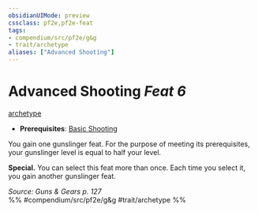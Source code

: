 ```yaml
---
obsidianUIMode: preview
cssclass: pf2e,pf2e-feat
tags:
- compendium/src/pf2e/g&g
- trait/archetype
aliases: ["Advanced Shooting"]
---
```

# Advanced Shooting  *Feat 6*  
[archetype](../../rules/traits/archetype.md)  

- **Prerequisites**: [Basic Shooting](basic-shooting-g-g.md)

You gain one gunslinger feat. For the purpose of meeting its prerequisites, your gunslinger level is equal to half your level.

**Special.** You can select this feat more than once. Each time you select it, you gain another gunslinger feat.

*Source: Guns & Gears p. 127*  
%% #compendium/src/pf2e/g&g #trait/archetype %%